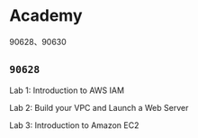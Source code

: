 # Academy

90628、90630

## `90628`

Lab 1: Introduction to AWS IAM

Lab 2: Build your VPC and Launch a Web Server

Lab 3: Introduction to Amazon EC2